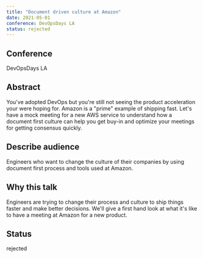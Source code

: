 ```yaml
---
title: "Document driven culture at Amazon"
date: 2021-05-01
conference: DevOpsDays LA
status: rejected
---
```


## Conference
DevOpsDays LA

## Abstract
You've adopted DevOps but you're still not seeing the product acceleration your were hoping for. Amazon is a "prime" example of shipping fast. Let's have a mock meeting for a new AWS service to understand how a document first culture can help you get buy-in and optimize your meetings for getting consensus quickly.

## Describe audience
Engineers who want to change the culture of their companies by using document first process and tools used at Amazon.

## Why this talk
Engineers are trying to change their process and culture to ship things faster and make better decisions. We'll give a first hand look at what it's like to have a meeting at Amazon for a new product.

## Status
rejected
